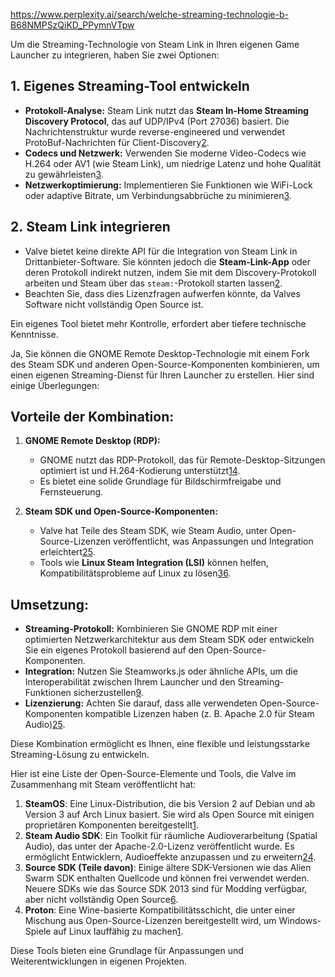 
https://www.perplexity.ai/search/welche-streaming-technologie-b-B68NMPSzQiKD_PPymnVTpw

Um die Streaming-Technologie von Steam Link in Ihren eigenen Game Launcher zu integrieren, haben Sie zwei Optionen:

## 1. **Eigenes Streaming-Tool entwickeln**

- **Protokoll-Analyse:** Steam Link nutzt das **Steam In-Home Streaming Discovery Protocol**, das auf UDP/IPv4 (Port 27036) basiert. Die Nachrichtenstruktur wurde reverse-engineered und verwendet ProtoBuf-Nachrichten für Client-Discovery[2](https://niklas-rother.de/artikel/steamautostarter-steam-automatisch-ueber-den-steamlink-starten/).
- **Codecs und Netzwerk:** Verwenden Sie moderne Video-Codecs wie H.264 oder AV1 (wie Steam Link), um niedrige Latenz und hohe Qualität zu gewährleisten[3](https://stadt-bremerhaven.de/valve-erweitert-steam-link-fuer-android-mit-hdr-und-verbesserter-geraeteunterstuetzung/).
- **Netzwerkoptimierung:** Implementieren Sie Funktionen wie WiFi-Lock oder adaptive Bitrate, um Verbindungsabbrüche zu minimieren[3](https://stadt-bremerhaven.de/valve-erweitert-steam-link-fuer-android-mit-hdr-und-verbesserter-geraeteunterstuetzung/).

## 2. **Steam Link integrieren**

- Valve bietet keine direkte API für die Integration von Steam Link in Drittanbieter-Software. Sie könnten jedoch die **Steam-Link-App** oder deren Protokoll indirekt nutzen, indem Sie mit dem Discovery-Protokoll arbeiten und Steam über das `steam:`-Protokoll starten lassen[2](https://niklas-rother.de/artikel/steamautostarter-steam-automatisch-ueber-den-steamlink-starten/).
- Beachten Sie, dass dies Lizenzfragen aufwerfen könnte, da Valves Software nicht vollständig Open Source ist.

Ein eigenes Tool bietet mehr Kontrolle, erfordert aber tiefere technische Kenntnisse.


Ja, Sie können die GNOME Remote Desktop-Technologie mit einem Fork des Steam SDK und anderen Open-Source-Komponenten kombinieren, um einen eigenen Streaming-Dienst für Ihren Launcher zu erstellen. Hier sind einige Überlegungen:

## Vorteile der Kombination:

1. **GNOME Remote Desktop (RDP):**
    
    - GNOME nutzt das RDP-Protokoll, das für Remote-Desktop-Sitzungen optimiert ist und H.264-Kodierung unterstützt[1](https://cloudzy.com/blog/gnome-remote-desktop/)[4](https://wiki.gnome.org/Design(2f)OS(2f)RemoteDesktop.html).
    - Es bietet eine solide Grundlage für Bildschirmfreigabe und Fernsteuerung.
    
2. **Steam SDK und Open-Source-Komponenten:**
    
    - Valve hat Teile des Steam SDK, wie Steam Audio, unter Open-Source-Lizenzen veröffentlicht, was Anpassungen und Integration erleichtert[2](https://www.heise.de/news/Steam-Audio-SDK-wird-Open-Source-9633397.html)[5](https://www.golem.de/news/game-entwickler-valve-will-mit-open-source-zu-besserem-steam-sound-2402-182442.html).
    - Tools wie **Linux Steam Integration (LSI)** können helfen, Kompatibilitätsprobleme auf Linux zu lösen[3](https://www.bitblokes.de/linux-steam-integration-oder-lsi-soll-steam-besser-in-linux-integrieren/)[6](https://github.com/getsolus/linux-steam-integration).
    

## Umsetzung:

- **Streaming-Protokoll:** Kombinieren Sie GNOME RDP mit einer optimierten Netzwerkarchitektur aus dem Steam SDK oder entwickeln Sie ein eigenes Protokoll basierend auf den Open-Source-Komponenten.
- **Integration:** Nutzen Sie Steamworks.js oder ähnliche APIs, um die Interoperabilität zwischen Ihrem Launcher und den Streaming-Funktionen sicherzustellen[9](https://liana.one/integrate-electron-steam-api-steamworks).
- **Lizenzierung:** Achten Sie darauf, dass alle verwendeten Open-Source-Komponenten kompatible Lizenzen haben (z. B. Apache 2.0 für Steam Audio)[2](https://www.heise.de/news/Steam-Audio-SDK-wird-Open-Source-9633397.html)[5](https://www.golem.de/news/game-entwickler-valve-will-mit-open-source-zu-besserem-steam-sound-2402-182442.html).

Diese Kombination ermöglicht es Ihnen, eine flexible und leistungsstarke Streaming-Lösung zu entwickeln.


Hier ist eine Liste der Open-Source-Elemente und Tools, die Valve im Zusammenhang mit Steam veröffentlicht hat:

1. **SteamOS**: Eine Linux-Distribution, die bis Version 2 auf Debian und ab Version 3 auf Arch Linux basiert. Sie wird als Open Source mit einigen proprietären Komponenten bereitgestellt[1](https://de.wikipedia.org/wiki/SteamOS).
2. **Steam Audio SDK**: Ein Toolkit für räumliche Audioverarbeitung (Spatial Audio), das unter der Apache-2.0-Lizenz veröffentlicht wurde. Es ermöglicht Entwicklern, Audioeffekte anzupassen und zu erweitern[2](https://www.heise.de/news/Steam-Audio-SDK-wird-Open-Source-9633397.html)[4](https://www.golem.de/news/game-entwickler-valve-will-mit-open-source-zu-besserem-steam-sound-2402-182442.html).
3. **Source SDK (Teile davon)**: Einige ältere SDK-Versionen wie das Alien Swarm SDK enthalten Quellcode und können frei verwendet werden. Neuere SDKs wie das Source SDK 2013 sind für Modding verfügbar, aber nicht vollständig Open Source[6](https://developer.valvesoftware.com/wiki/SDK_Installation).
4. **Proton**: Eine Wine-basierte Kompatibilitätsschicht, die unter einer Mischung aus Open-Source-Lizenzen bereitgestellt wird, um Windows-Spiele auf Linux lauffähig zu machen[1](https://de.wikipedia.org/wiki/SteamOS).

Diese Tools bieten eine Grundlage für Anpassungen und Weiterentwicklungen in eigenen Projekten.

